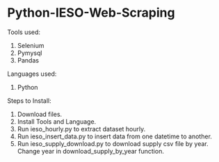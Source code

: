 # Python-IESO-Web-Scraping

Tools used:
1. Selenium
2. Pymysql
3. Pandas

Languages used:
1. Python

Steps to Install:
1. Download files.
2. Install Tools and Language.
3. Run ieso_hourly.py to extract dataset hourly.
4. Run ieso_insert_data.py to insert data from one datetime to another.
5. Run ieso_supply_download.py to download supply csv file by year. Change year in download_supply_by_year function.
